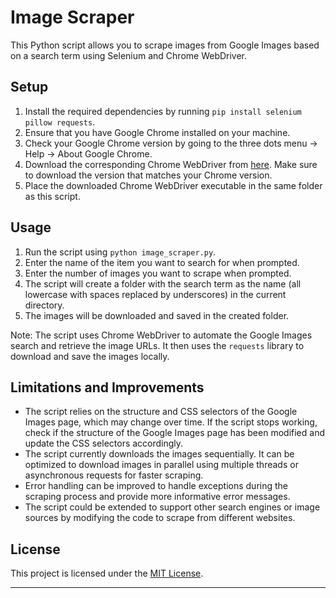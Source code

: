 # Image Scraper

This Python script allows you to scrape images from Google Images based on a search term using Selenium and Chrome WebDriver.

## Setup

1. Install the required dependencies by running `pip install selenium pillow requests`.
2. Ensure that you have Google Chrome installed on your machine.
3. Check your Google Chrome version by going to the three dots menu -> Help -> About Google Chrome.
4. Download the corresponding Chrome WebDriver from [here](https://chromedriver.chromium.org/downloads). Make sure to download the version that matches your Chrome version.
5. Place the downloaded Chrome WebDriver executable in the same folder as this script.

## Usage

1. Run the script using `python image_scraper.py`.
2. Enter the name of the item you want to search for when prompted.
3. Enter the number of images you want to scrape when prompted.
4. The script will create a folder with the search term as the name (all lowercase with spaces replaced by underscores) in the current directory.
5. The images will be downloaded and saved in the created folder.

Note: The script uses Chrome WebDriver to automate the Google Images search and retrieve the image URLs. It then uses the `requests` library to download and save the images locally.

## Limitations and Improvements

- The script relies on the structure and CSS selectors of the Google Images page, which may change over time. If the script stops working, check if the structure of the Google Images page has been modified and update the CSS selectors accordingly.
- The script currently downloads the images sequentially. It can be optimized to download images in parallel using multiple threads or asynchronous requests for faster scraping.
- Error handling can be improved to handle exceptions during the scraping process and provide more informative error messages.
- The script could be extended to support other search engines or image sources by modifying the code to scrape from different websites.

## License

This project is licensed under the [MIT License](LICENSE).

---
